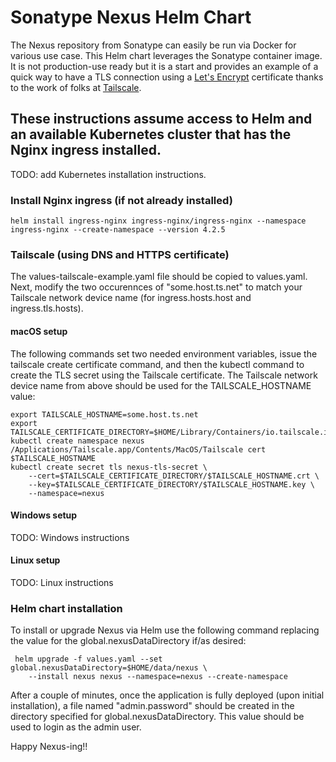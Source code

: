 # Sonatype Nexus Helm Chart

The Nexus repository from Sonatype can easily be run via Docker for various use case. This Helm chart leverages the Sonatype container image. It is not production-use ready but it is a start and provides an example of a quick way to have a TLS connection using a [Let's Encrypt](https://letsencrypt.org/) certificate thanks to the work of folks at [Tailscale](https://tailscale.com).

## These instructions assume access to Helm and an available Kubernetes cluster that has the Nginx ingress installed.

TODO: add Kubernetes installation instructions.

### Install Nginx ingress (if not already installed)

```
helm install ingress-nginx ingress-nginx/ingress-nginx --namespace ingress-nginx --create-namespace --version 4.2.5
```

### Tailscale (using DNS and HTTPS certificate)

The values-tailscale-example.yaml file should be copied to values.yaml.  Next, modify the two occurennces of "some.host.ts.net" to match your Tailscale network device name (for ingress.hosts.host and ingress.tls.hosts).

#### macOS setup

The following commands set two needed environment variables, issue the tailscale create certificate command, and then the kubectl command to create the TLS secret using the Tailscale certificate.
The Tailscale network device name from above should be used for the TAILSCALE_HOSTNAME value:
```
export TAILSCALE_HOSTNAME=some.host.ts.net
export TAILSCALE_CERTIFICATE_DIRECTORY=$HOME/Library/Containers/io.tailscale.ipn.macos/Data
kubectl create namespace nexus
/Applications/Tailscale.app/Contents/MacOS/Tailscale cert $TAILSCALE_HOSTNAME
kubectl create secret tls nexus-tls-secret \
    --cert=$TAILSCALE_CERTIFICATE_DIRECTORY/$TAILSCALE_HOSTNAME.crt \
    --key=$TAILSCALE_CERTIFICATE_DIRECTORY/$TAILSCALE_HOSTNAME.key \
    --namespace=nexus
```

#### Windows setup

TODO: Windows instructions

#### Linux setup

TODO: Linux instructions

### Helm chart installation

To install or upgrade Nexus via Helm use the following command replacing the value for the global.nexusDataDirectory if/as desired:

```
 helm upgrade -f values.yaml --set global.nexusDataDirectory=$HOME/data/nexus \
    --install nexus nexus --namespace=nexus --create-namespace
```

After a couple of minutes, once the application is fully deployed (upon initial installation), a file named "admin.password" should be created in the directory specified for global.nexusDataDirectory. This value should be used to login as the admin user.

Happy Nexus-ing!!
